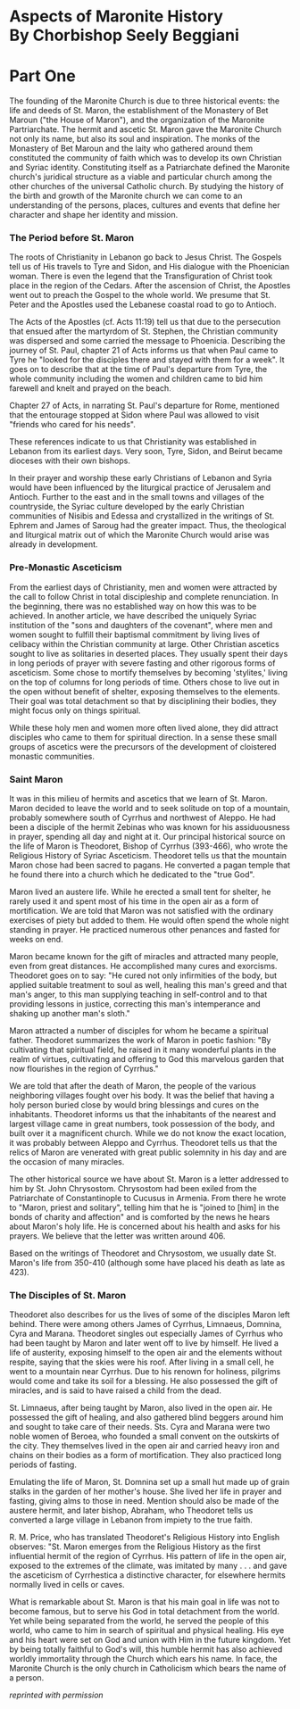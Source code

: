 <h1>
Aspects of Maronite History<br/>
By Chorbishop Seely Beggiani
</h1>

# Part One

The founding of the Maronite Church is due to three historical events: the life and deeds of St. Maron, the establishment of the Monastery of Bet Maroun ("the House of Maron"), and the organization of the Maronite Partriarchate. The hermit and ascetic St. Maron gave the Maronite Church not only its name, but also its soul and inspiration. The monks of the Monastery of Bet Maroun and the laity who gathered around them constituted the community of faith which was to develop its own Christian and Syriac identity. Constituting itself as a Patriarchate defined the Maronite church's juridical structure as a viable and particular church among the other churches of the universal Catholic church. By studying the history of the birth and growth of the Maronite church we can come to an understanding of the persons, places, cultures and events that define her character and shape her identity and mission.

### The Period before St. Maron

The roots of Christianity in Lebanon go back to Jesus Christ. The Gospels tell us of His travels to Tyre and Sidon, and His dialogue with the Phoenician woman. There is even the legend that the Transfiguration of Christ took place in the region of the Cedars. After the ascension of Christ, the Apostles went out to preach the Gospel to the whole world. We presume that St. Peter and the Apostles used the Lebanese coastal road to go to Antioch.

The Acts of the Apostles (cf. Acts 11:19) tell us that due to the persecution that ensued after the martyrdom of St. Stephen, the Christian community was dispersed and some carried the message to Phoenicia. Describing the journey of St. Paul, chapter 21 of Acts informs us that when Paul came to Tyre he "looked for the disciples there and stayed with them for a week". It goes on to describe that at the time of Paul's departure from Tyre, the whole community including the women and children came to bid him farewell and knelt and prayed on the beach.

Chapter 27 of Acts, in narrating St. Paul's departure for Rome, mentioned that the entourage stopped at Sidon where Paul was allowed to visit "friends who cared for his needs".

These references indicate to us that Christianity was established in Lebanon from its earliest days. Very soon, Tyre, Sidon, and Beirut became dioceses with their own bishops.

In their prayer and worship these early Christians of Lebanon and Syria would have been influenced by the liturgical practice of Jerusalem and Antioch. Further to the east and in the small towns and villages of the countryside, the Syriac culture developed by the early Christian communities of Nisibis and Edessa and crystallized in the writings of St. Ephrem and James of Saroug had the greater impact. Thus, the theological and liturgical matrix out of which the Maronite Church would arise was already in development.

### Pre-Monastic Asceticism

From the earliest days of Christianity, men and women were attracted by the call to follow Christ in total discipleship and complete renunciation. In the beginning, there was no established way on how this was to be achieved. In another article, we have described the uniquely Syriac institution of the "sons and daughters of the covenant", where men and women sought to fulfill their baptismal commitment by living lives of celibacy within the Christian community at large. Other Christian ascetics sought to live as solitaries in deserted places. They usually spent their days in long periods of prayer with severe fasting and other rigorous forms of asceticism. Some chose to mortify themselves by becoming 'stylites,' living on the top of columns for long periods of time. Others chose to live out in the open without benefit of shelter, exposing themselves to the elements. Their goal was total detachment so that by disciplining their bodies, they might focus only on things spiritual.

While these holy men and women more often lived alone, they did attract disciples who came to them for spiritual direction. In a sense these small groups of ascetics were the precursors of the development of cloistered monastic communities.

### Saint Maron

It was in this milieu of hermits and ascetics that we learn of St. Maron. Maron decided to leave the world and to seek solitude on top of a mountain, probably somewhere south of Cyrrhus and northwest of Aleppo. He had been a disciple of the hermit Zebinas who was known for his assiduousness in prayer, spending all day and night at it. Our principal historical source on the life of Maron is Theodoret, Bishop of Cyrrhus (393-466), who wrote the Religious History of Syriac Asceticism. Theodoret tells us that the mountain Maron chose had been sacred to pagans. He converted a pagan temple that he found there into a church which he dedicated to the "true God".

Maron lived an austere life. While he erected a small tent for shelter, he rarely used it and spent most of his time in the open air as a form of mortification. We are told that Maron was not satisfied with the ordinary exercises of piety but added to them. He would often spend the whole night standing in prayer. He practiced numerous other penances and fasted for weeks on end.

Maron became known for the gift of miracles and attracted many people, even from great distances. He accomplished many cures and exorcisms. Theodoret goes on to say: "He cured not only infirmities of the body, but applied suitable treatment to soul as well, healing this man's greed and that man's anger, to this man supplying teaching in self-control and to that providing lessons in justice, correcting this man's intemperance and shaking up another man's sloth."

Maron attracted a number of disciples for whom he became a spiritual father. Theodoret summarizes the work of Maron in poetic fashion: "By cultivating that spiritual field, he raised in it many wonderful plants in the realm of virtues, cultivating and offering to God this marvelous garden that now flourishes in the region of Cyrrhus."

We are told that after the death of Maron, the people of the various neighboring villages fought over his body. It was the belief that having a holy person buried close by would bring blessings and cures on the inhabitants. Theodoret informs us that the inhabitants of the nearest and largest village came in great numbers, took possession of the body, and built over it a magnificent church. While we do not know the exact location, it was probably between Aleppo and Cyrrhus. Theodoret tells us that the relics of Maron are venerated with great public solemnity in his day and are the occasion of many miracles.

The other historical source we have about St. Maron is a letter addressed to him by St. John Chrysostom. Chrysostom had been exiled from the Patriarchate of Constantinople to Cucusus in Armenia. From there he wrote to "Maron, priest and solitary", telling him that he is "joined to [him] in the bonds of charity and affection" and is comforted by the news he hears about Maron's holy life. He is concerned about his health and asks for his prayers. We believe that the letter was written around 406.

Based on the writings of Theodoret and Chrysostom, we usually date St. Maron's life from 350-410 (although some have placed his death as late as 423).

### The Disciples of St. Maron

Theodoret also describes for us the lives of some of the disciples Maron left behind. There were among others James of Cyrrhus, Limnaeus, Domnina, Cyra and Marana. Theodoret singles out especially James of Cyrrhus who had been taught by Maron and later went off to live by himself. He lived a life of austerity, exposing himself to the open air and the elements without respite, saying that the skies were his roof. After living in a small cell, he went to a mountain near Cyrrhus. Due to his renown for holiness, pilgrims would come and take its soil for a blessing. He also possessed the gift of miracles, and is said to have raised a child from the dead.

St. Limnaeus, after being taught by Maron, also lived in the open air. He possessed the gift of healing, and also gathered blind beggers around him and sought to take care of their needs. Sts. Cyra and Marana were two noble women of Beroea, who founded a small convent on the outskirts of the city. They themselves lived in the open air and carried heavy iron and chains on their bodies as a form of mortification. They also practiced long periods of fasting.

Emulating the life of Maron, St. Domnina set up a small hut made up of grain stalks in the garden of her mother's house. She lived her life in prayer and fasting, giving alms to those in need. Mention should also be made of the austere hermit, and later bishop, Abraham, who Theodoret tells us converted a large village in Lebanon from impiety to the true faith.

R. M. Price, who has translated Theodoret's Religious History into English observes: "St. Maron emerges from the Religious History as the first influential hermit of the region of Cyrrhus. His pattern of life in the open air, exposed to the extremes of the climate, was imitated by many . . . and gave the asceticism of Cyrrhestica a distinctive character, for elsewhere hermits normally lived in cells or caves.

What is remarkable about St. Maron is that his main goal in life was not to become famous, but to serve his God in total detachment from the world. Yet while being separated from the world, he served the people of this world, who came to him in search of spiritual and physical healing. His eye and his heart were set on God and union with Him in the future kingdom. Yet by being totally faithful to God's will, this humble hermit has also achieved worldly immortality through the Church which ears his name. In face, the Maronite Church is the only church in Catholicism which bears the name of a person.

*reprinted with permission*
